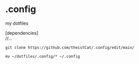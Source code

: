 # .config
my dotfiles

[dependencies]<Br>
//...

```git clone https://github.com/theistCat/.config/edit/main/```

```mv ~/dotfiles/.config/* ~/.config```
